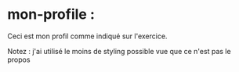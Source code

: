 # mon-profile :

Ceci est mon profil comme indiqué sur l'exercice.

Notez : j'ai utilisé le moins de styling possible vue que ce n'est pas le propos